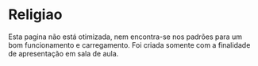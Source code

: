 # Religiao

Esta pagina não está otimizada, nem encontra-se nos padrões para um bom funcionamento e carregamento. Foi criada somente com a finalidade de apresentação em sala de aula.
